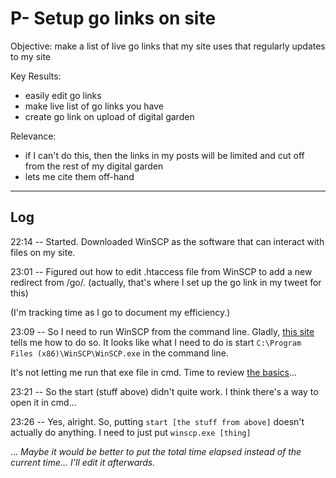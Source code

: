 # P- Setup go links on site
Objective: make a list of live go links that my site uses that regularly updates to my site

Key Results:
- easily edit go links
- make live list of go links you have
- create go link on upload of digital garden

Relevance:
- if I can't do this, then the links in my posts will be limited and cut off from the rest of my digital garden
- lets me cite them off-hand

---
## Log
22:14 -- Started.
Downloaded WinSCP as the software that can interact with files on my site.

23:01 -- Figured out how to edit .htaccess file from WinSCP to add a new redirect from /go/. (actually, that's where I set up the go link in my tweet for this)

(I'm tracking time as I go to document my efficiency.)

23:09 -- So I need to run WinSCP from the command line. Gladly, [this site](https://winscp.net/eng/docs/commandline) tells me how to do so.
It looks like what I need to do is start `C:\Program Files (x86)\WinSCP\WinSCP.exe` in the command line.

It's not letting me run that exe file in cmd. Time to review [the basics](https://www.digitalcitizen.life/command-prompt-how-use-basic-commands/)...

23:21 -- So the start (stuff above) didn't quite work. I think there's a way to open it in cmd...

23:26 -- Yes, alright. So, putting `start [the stuff from above]` doesn't actually do anything. I need to just put `winscp.exe [thing]`

...
*Maybe it would be better to put the total time elapsed instead of the current time... I'll edit it afterwards.*